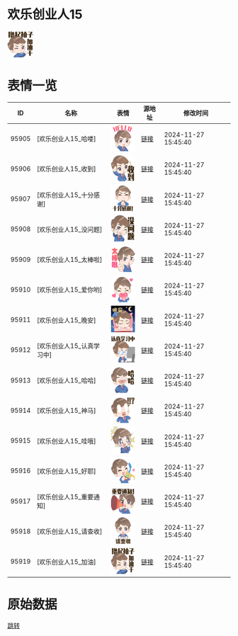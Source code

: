 # 欢乐创业人15

<img src="./cover.png" height="60" alt="cover" />

# 表情一览

|ID|名称|表情|源地址|修改时间|
|----|----|----|----|----|
|95905|[欢乐创业人15_哈喽]|<img src="./pic/095905_%5B欢乐创业人15_哈喽%5D.png" height="60" alt="哈喽"/>|[链接](https://i0.hdslb.com/bfs/garb/37f1d3abd55fb28b10dccff2e6c24c1ef9c99de6.png)|2024-11-27 15:45:40|
|95906|[欢乐创业人15_收到]|<img src="./pic/095906_%5B欢乐创业人15_收到%5D.png" height="60" alt="收到"/>|[链接](https://i0.hdslb.com/bfs/garb/710566c0c02325dff3c304bcd6cc0ec90ea72fe1.png)|2024-11-27 15:45:40|
|95907|[欢乐创业人15_十分感谢]|<img src="./pic/095907_%5B欢乐创业人15_十分感谢%5D.png" height="60" alt="十分感谢"/>|[链接](https://i0.hdslb.com/bfs/garb/879d1abd4a44234ae7f21bb877cc7ca606c15b82.png)|2024-11-27 15:45:40|
|95908|[欢乐创业人15_没问题]|<img src="./pic/095908_%5B欢乐创业人15_没问题%5D.png" height="60" alt="没问题"/>|[链接](https://i0.hdslb.com/bfs/garb/ffd08f3b69f4a0792b53fd34fcc5b98858ce4b23.png)|2024-11-27 15:45:40|
|95909|[欢乐创业人15_太棒啦]|<img src="./pic/095909_%5B欢乐创业人15_太棒啦%5D.png" height="60" alt="太棒啦"/>|[链接](https://i0.hdslb.com/bfs/garb/942604d885b368b4cfa4692a7688e1fb3e1a8fb0.png)|2024-11-27 15:45:40|
|95910|[欢乐创业人15_爱你哟]|<img src="./pic/095910_%5B欢乐创业人15_爱你哟%5D.png" height="60" alt="爱你哟"/>|[链接](https://i0.hdslb.com/bfs/garb/74aff6cdba979d078605f46577796ac3366939f5.png)|2024-11-27 15:45:40|
|95911|[欢乐创业人15_晚安]|<img src="./pic/095911_%5B欢乐创业人15_晚安%5D.png" height="60" alt="晚安"/>|[链接](https://i0.hdslb.com/bfs/garb/83604748c64094c9ea78910b4112d00ce7a59ef9.png)|2024-11-27 15:45:40|
|95912|[欢乐创业人15_认真学习中]|<img src="./pic/095912_%5B欢乐创业人15_认真学习中%5D.png" height="60" alt="认真学习中"/>|[链接](https://i0.hdslb.com/bfs/garb/909493bb8ea83d6735c38aba4a3866cac48becaa.png)|2024-11-27 15:45:40|
|95913|[欢乐创业人15_哈哈]|<img src="./pic/095913_%5B欢乐创业人15_哈哈%5D.png" height="60" alt="哈哈"/>|[链接](https://i0.hdslb.com/bfs/garb/aafaabee92a653de7cd22f550ce897a83f3d88c5.png)|2024-11-27 15:45:40|
|95914|[欢乐创业人15_神马]|<img src="./pic/095914_%5B欢乐创业人15_神马%5D.png" height="60" alt="神马"/>|[链接](https://i0.hdslb.com/bfs/garb/171c11ff4b391acb65d31641a210432028d10978.png)|2024-11-27 15:45:40|
|95915|[欢乐创业人15_哇哦]|<img src="./pic/095915_%5B欢乐创业人15_哇哦%5D.png" height="60" alt="哇哦"/>|[链接](https://i0.hdslb.com/bfs/garb/20a2804961c53927b3ad70149c588c60c345f069.png)|2024-11-27 15:45:40|
|95916|[欢乐创业人15_好耶]|<img src="./pic/095916_%5B欢乐创业人15_好耶%5D.png" height="60" alt="好耶"/>|[链接](https://i0.hdslb.com/bfs/garb/d1802b4e27129b2325197b6477ff3aaa3e0c6f81.png)|2024-11-27 15:45:40|
|95917|[欢乐创业人15_重要通知]|<img src="./pic/095917_%5B欢乐创业人15_重要通知%5D.png" height="60" alt="重要通知"/>|[链接](https://i0.hdslb.com/bfs/garb/12bb1fc11e65055f318aa59b343ca8183fa7567b.png)|2024-11-27 15:45:40|
|95918|[欢乐创业人15_请查收]|<img src="./pic/095918_%5B欢乐创业人15_请查收%5D.png" height="60" alt="请查收"/>|[链接](https://i0.hdslb.com/bfs/garb/383cb548bca98c1280eb7b8cdef2fd5ad9536e77.png)|2024-11-27 15:45:40|
|95919|[欢乐创业人15_加油]|<img src="./pic/095919_%5B欢乐创业人15_加油%5D.png" height="60" alt="加油"/>|[链接](https://i0.hdslb.com/bfs/garb/805e5f44a79a923a84f2db4543f35f5ad30f0965.png)|2024-11-27 15:45:40|

# 原始数据

[跳转](./raw.json)

